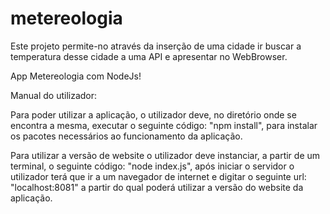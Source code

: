 # metereologia
Este projeto permite-no através da inserção de uma cidade ir buscar a temperatura desse cidade a uma API e apresentar no WebBrowser.

App Metereologia com NodeJs!

Manual do utilizador:

Para poder utilizar a aplicação, o utilizador deve, no diretório onde se encontra a mesma, executar o seguinte código: "npm install", para instalar os pacotes necessários ao funcionamento da aplicação.

Para utilizar a versão de website o utilizador deve instanciar, a partir de um terminal, o seguinte código: "node index.js", após iniciar o servidor o utilizador terá que ir a um navegador de internet e digitar o seguinte url: "localhost:8081" a partir do qual poderá utilizar a versão do website da aplicação.
